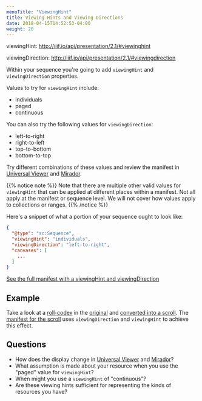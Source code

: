```yaml
---
menuTitle: "ViewingHint"
title: Viewing Hints and Viewing Directions
date: 2018-04-15T14:52:53-04:00
weight: 20
---
```


viewingHint: http://iiif.io/api/presentation/2.1/#viewinghint

viewingDirection: http://iiif.io/api/presentation/2.1/#viewingdirection

Within your sequence you're going to add `viewingHint` and `viewingDirection` properties.

Values to try for `viewingHint` include:

- individuals
- paged
- continuous

You can also try the following values for `viewingDirection`:

- left-to-right
- right-to-left
- top-to-bottom
- bottom-to-top

Try different combinations of these values and review the manifest in [Universal Viewer](/viewers/uv.html) and [Mirador](/viewers/mirador.html).

{{% notice note %}}
Note that there are multiple other valid values for `viewingHint` that can be applied at different places within a manifest. Not all apply at the manifest or sequence level. We will not cover how values apply to collections or ranges.
{{% /notice %}}


Here's a snippet of what a portion of your sequence ought to look like:

```json
{
  "@type": "sc:Sequence",
  "viewingHint": "individuals",
  "viewingDirection": "left-to-right",
  "canvases": [
    ...
  ]
}
```
[See the full manifest with a viewingHint and viewingDirection](/manifests/presentation-viewinghint.json)

## Example

<!-- #todo:0 fix example links here for viewers -->

Take a look at a [roll-codex](http://rollinghistory.bodleian.ox.ac.uk/) in the [original](/viewers/uv.html#?manifest=http://iiif.bodleian.ox.ac.uk/iiif/manifest/c44571e0-8732-40ad-9e14-f272437fe3fb.json) and [converted into a scroll](/viewers/uv.html#?manifest=http://iiif.bodleian.ox.ac.uk/examples/MSMusaeo_roll.json). The [manifest for the scroll](http://iiif.bodleian.ox.ac.uk/examples/MSMusaeo_roll.json) uses `viewingDirection` and `viewingHint` to achieve this effect.

## Questions

- How does the display change in [Universal Viewer](/viewers/uv.html) and [Mirador](/viewers/mirador.html)?
- What assumption is made about your resource when you use the "paged" value for `viewingHint`?
- When might you use a `viewingHint` of "continuous"?
- Are these viewing hints sufficient for representing the kinds of resources you have?

<!-- #backlog:420 add other questions about viewingHint and viewing direction -->

<!-- #todo:260 find examples of interesting resources that use different viewing hints and viewing directions -->
